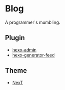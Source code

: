 # Blog
A programmer's mumbling.

## Plugin
+ [hexo-admin](https://github.com/jaredly/hexo-admin)
+ [hexo-generator-feed](https://github.com/hexojs/hexo-generator-feed)

## Theme
+ [NexT](https://github.com/iissnan/hexo-theme-next)
